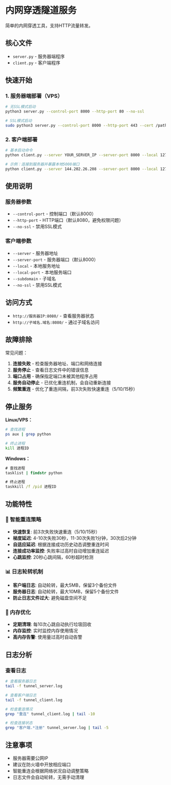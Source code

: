 # 内网穿透隧道服务

简单的内网穿透工具，支持HTTP流量转发。

## 核心文件

- `server.py` - 服务器端程序
- `client.py` - 客户端程序  

## 快速开始

### 1. 服务器端部署（VPS）

```bash
# 无SSL模式启动
python3 server.py --control-port 8000 --http-port 80 --no-ssl

# SSL模式启动
sudo python3 server.py --control-port 8000 --http-port 443 --cert /path/to/cert.pem --key /path/to/key.pem
```

### 2. 客户端部署

```bash
# 基本启动命令
python client.py --server YOUR_SERVER_IP --server-port 8000 --local 127.0.0.1 --local-port LOCAL_PORT --subdomain SUBDOMAIN

# 示例：连接到服务器并暴露本地5008端口
python client.py --server 144.202.26.208 --server-port 8000 --local 127.0.0.1 --local-port 5008 --subdomain p
```

## 使用说明

### 服务器参数
- `--control-port` - 控制端口（默认8000）
- `--http-port` - HTTP端口（默认8080，避免权限问题）
- `--no-ssl` - 禁用SSL模式

### 客户端参数
- `--server` - 服务器地址
- `--server-port` - 服务器端口（默认8000）
- `--local` - 本地服务地址
- `--local-port` - 本地服务端口
- `--subdomain` - 子域名
- `--no-ssl` - 禁用SSL模式

## 访问方式

- `http://服务器IP:8080/` - 查看服务器状态
- `http://子域名.域名:8080/` - 通过子域名访问

## 故障排除

常见问题：
1. **连接失败** - 检查服务器地址、端口和网络连接
2. **服务停止** - 查看日志文件中的错误信息
3. **端口占用** - 确保指定端口未被其他程序占用
4. **服务自动停止** - 已优化重连机制，会自动重新连接
5. **频繁重连** - 优化了重连间隔，前3次失败快速重连（5/10/15秒）

## 停止服务

**Linux/VPS：**
```bash
# 查找进程
ps aux | grep python

# 终止进程
kill 进程ID
```

**Windows：**
```cmd
# 查找进程
tasklist | findstr python

# 终止进程
taskkill /f /pid 进程ID
```

## 功能特性

### 🔄 智能重连策略
- **快速恢复**: 前3次失败快速重连（5/10/15秒）
- **梯度延迟**: 4-10次失败30秒，11-30次失败1分钟，30次后2分钟
- **自适应延迟**: 根据连接成功历史动态调整重连时间
- **连接成功率监控**: 失败率过高时自动增加重连延迟
- **心跳监控**: 20秒心跳间隔，60秒超时检测

### 📊 日志轮转机制
- **客户端日志**: 自动轮转，最大5MB，保留3个备份文件
- **服务器日志**: 自动轮转，最大10MB，保留5个备份文件
- **防止日志文件过大**: 避免磁盘空间不足

### 💾 内存优化
- **定期清理**: 每10次心跳自动执行垃圾回收
- **内存监控**: 实时监控内存使用情况
- **高内存告警**: 使用量过高时自动告警

## 日志分析

### 查看日志
```bash
# 查看服务器日志
tail -f tunnel_server.log

# 查看客户端日志
tail -f tunnel_client.log

# 检查重连情况
grep "重连" tunnel_client.log | tail -10

# 检查连接状态
grep "客户端.*注册" tunnel_server.log | tail -5
```

## 注意事项

- 服务器需要公网IP
- 建议在防火墙中开放相应端口
- 智能重连会根据网络状况自动调整策略
- 日志文件会自动轮转，无需手动清理